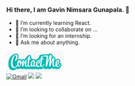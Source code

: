 ### Hi there, I am Gavin Nimsara Gunapala.  👋

<!--
**gavingunapala/gavingunapala** is a ✨ _special_ ✨ repository because its `README.md` (this file) appears on your GitHub profile.

Here are some ideas to get you started:
-->
- 🌱 I’m currently learning React.
- 👯 I’m looking to collaborate on ...
- 👀 I’m looking for an internship.
- 💬 Ask me about anything.<br>

<img src = "https://github.com/gavingunapala/gavingunapala/blob/main/Images/images.png" width="150px"><br>
[![Gmail](https://img.shields.io/badge/-GMAIL-D14836?style=for-the-badge&logo=gmail&logoColor=white)](mailto:gavingunapala06@gmail.com)
[<img src = "https://img.shields.io/badge/instagram-%23E4405F.svg?&style=for-the-badge&logo=instagram&logoColor=white">](https://www.instagram.com/gavin_nim/)
[<img src = "https://img.shields.io/badge/facebook-%231877F2.svg?&style=for-the-badge&logo=facebook&logoColor=white">](https://www.facebook.com/Gavin_Nimsara_Gunapala/)

